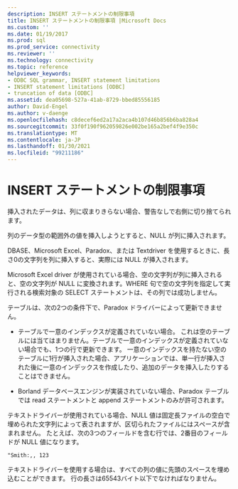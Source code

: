 ```yaml
---
description: INSERT ステートメントの制限事項
title: INSERT ステートメントの制限事項 |Microsoft Docs
ms.custom: ''
ms.date: 01/19/2017
ms.prod: sql
ms.prod_service: connectivity
ms.reviewer: ''
ms.technology: connectivity
ms.topic: reference
helpviewer_keywords:
- ODBC SQL grammar, INSERT statement limitations
- INSERT statement limitations [ODBC]
- truncation of data [ODBC]
ms.assetid: dea05698-527a-41ab-8729-bbed85556185
author: David-Engel
ms.author: v-daenge
ms.openlocfilehash: c8decef6ed2a17a2aca4b107d46b856b6ba828a4
ms.sourcegitcommit: 33f0f190f962059826e002be165a2bef4f9e350c
ms.translationtype: MT
ms.contentlocale: ja-JP
ms.lasthandoff: 01/30/2021
ms.locfileid: "99211186"
---
```

# <a name="insert-statement-limitations"></a>INSERT ステートメントの制限事項
挿入されたデータは、列に収まりきらない場合、警告なしで右側に切り捨てられます。  
  
 列のデータ型の範囲外の値を挿入しようとすると、NULL が列に挿入されます。  
  
 DBASE、Microsoft Excel、Paradox、または Textdriver を使用するときに、長さ0の文字列を列に挿入すると、実際には NULL が挿入されます。  
  
 Microsoft Excel driver が使用されている場合、空の文字列が列に挿入されると、空の文字列が NULL に変換されます。WHERE 句で空の文字列を指定して実行される検索対象の SELECT ステートメントは、その列では成功しません。  
  
 テーブルは、次の2つの条件下で、Paradox ドライバーによって更新できません。  
  
-   テーブルで一意のインデックスが定義されていない場合。 これは空のテーブルには当てはまりません。テーブルで一意のインデックスが定義されていない場合でも、1つの行で更新できます。 一意のインデックスを持たない空のテーブルに1行が挿入された場合、アプリケーションでは、単一行が挿入された後に一意のインデックスを作成したり、追加のデータを挿入したりすることはできません。  
  
-   Borland データベースエンジンが実装されていない場合、Paradox テーブルでは read ステートメントと append ステートメントのみが許可されます。  
  
 テキストドライバーが使用されている場合、NULL 値は固定長ファイルの空白で埋められた文字列によって表されますが、区切られたファイルにはスペースが含まれません。 たとえば、次の3つのフィールドを含む行では、2番目のフィールドが NULL 値になります。  
  
```  
"Smith:,, 123  
```  
  
 テキストドライバーを使用する場合は、すべての列の値に先頭のスペースを埋め込むことができます。 行の長さは65543バイト以下でなければなりません。

